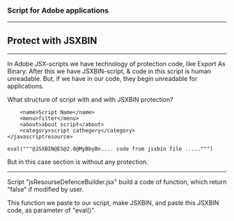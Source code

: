 ### Script for Adobe applications
---

## Protect <javascriptresource> with JSXBIN

---

In Adobe JSX-scripts we have technology of protection code, like Export As Binary. 
After this we have JSXBIN-script, & code in this script is human unreadable.
But, if we have <javascriptresource> in our code, they begin unreadable for applications.

What structure of script with <javascriptresource> and with JSXBIN protection?

```<javascriptresource>
    <name>Script Name</name>
    <menu>filter</menu>
    <about>about script</about>
    <category>script cathegory</category>
</javascriptresource>

eval("""@JSXBIN@ES@2.0@MyBbyBn.... code from jsxbin file .....""")
```

But in this case <javascriptresource> section is without any protection.

---

Script "jsResourseDefenceBuilder.jsx" build a code of function,
which return "false" if <javascriptresource> modified by user.

This function we paste to our script, make JSXBIN, and paste this JSXBIN code,
as parameter of "eval()".

